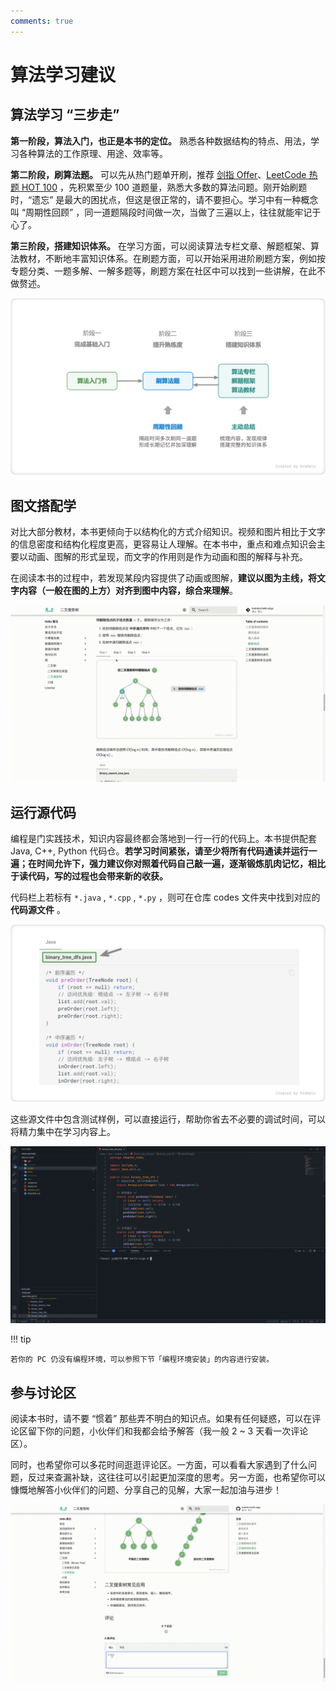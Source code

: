 ```yaml
---
comments: true
---
```


# 算法学习建议

## 算法学习 “三步走”

**第一阶段，算法入门，也正是本书的定位。** 熟悉各种数据结构的特点、用法，学习各种算法的工作原理、用途、效率等。

**第二阶段，刷算法题。** 可以先从热门题单开刷，推荐 [<u>剑指 Offer</u>](https://leetcode.cn/problem-list/xb9nqhhg/)、[<u>LeetCode 热题 HOT 100</u>](https://leetcode.cn/problem-list/2cktkvj/) ，先积累至少 100 道题量，熟悉大多数的算法问题。刚开始刷题时，“遗忘” 是最大的困扰点，但这是很正常的，请不要担心。学习中有一种概念叫 “周期性回顾” ，同一道题隔段时间做一次，当做了三遍以上，往往就能牢记于心了。

**第三阶段，搭建知识体系。** 在学习方面，可以阅读算法专栏文章、解题框架、算法教材，不断地丰富知识体系。在刷题方面，可以开始采用进阶刷题方案，例如按专题分类、一题多解、一解多题等，刷题方案在社区中可以找到一些讲解，在此不做赘述。

![learning_route](suggestions.assets/learning_route.png)

## 图文搭配学

对比大部分教材，本书更倾向于以结构化的方式介绍知识。视频和图片相比于文字的信息密度和结构化程度更高，更容易让人理解。在本书中，重点和难点知识会主要以动画、图解的形式呈现，而文字的作用则是作为动画和图的解释与补充。

在阅读本书的过程中，若发现某段内容提供了动画或图解，**建议以图为主线，将文字内容（一般在图的上方）对齐到图中内容，综合来理解**。

![algorithm_animation](suggestions.assets/algorithm_animation.gif)

## 运行源代码

编程是门实践技术，知识内容最终都会落地到一行一行的代码上。本书提供配套 Java, C++, Python 代码仓。**若学习时间紧张，请至少将所有代码通读并运行一遍；在时间允许下，强力建议你对照着代码自己敲一遍，逐渐锻炼肌肉记忆，相比于读代码，写的过程也会带来新的收获。**

代码栏上若标有 `*.java` , `*.cpp` , `*.py` ，则可在仓库 codes 文件夹中找到对应的 **代码源文件** 。 

![md_code](suggestions.assets/md_code.png)

这些源文件中包含测试样例，可以直接运行，帮助你省去不必要的调试时间，可以将精力集中在学习内容上。

![running_code](suggestions.assets/running_code.gif)

!!! tip

    若你的 PC 仍没有编程环境，可以参照下节「编程环境安装」的内容进行安装。

## 参与讨论区

阅读本书时，请不要 “惯着” 那些弄不明白的知识点。如果有任何疑惑，可以在评论区留下你的问题，小伙伴们和我都会给予解答（我一般 2 ~ 3 天看一次评论区）。

同时，也希望你可以多花时间逛逛评论区。一方面，可以看看大家遇到了什么问题，反过来查漏补缺，这往往可以引起更加深度的思考。另一方面，也希望你可以慷慨地解答小伙伴们的问题、分享自己的见解，大家一起加油与进步！

![comment](suggestions.assets/comment.gif)
